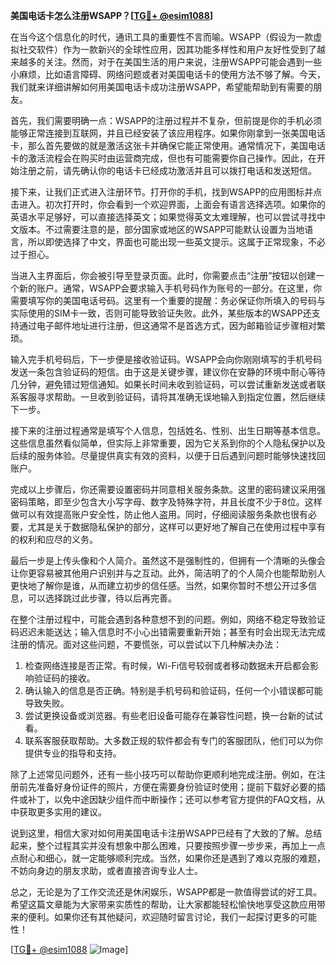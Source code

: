 **美国电话卡怎么注册WSAPP？[[TG💪+ @esim1088](https://t.me/s/esim1088)]**

在当今这个信息化的时代，通讯工具的重要性不言而喻。WSAPP（假设为一款虚拟社交软件）作为一款新兴的全球性应用，因其功能多样性和用户友好性受到了越来越多的关注。然而，对于在美国生活的用户来说，注册WSAPP可能会遇到一些小麻烦，比如语言障碍、网络问题或者对美国电话卡的使用方法不够了解。今天，我们就来详细讲解如何用美国电话卡成功注册WSAPP，希望能帮助到有需要的朋友。

首先，我们需要明确一点：WSAPP的注册过程并不复杂，但前提是你的手机必须能够正常连接到互联网，并且已经安装了该应用程序。如果你刚拿到一张美国电话卡，那么首先要做的就是激活这张卡并确保它能正常使用。通常情况下，美国电话卡的激活流程会在购买时由运营商完成，但也有可能需要你自己操作。因此，在开始注册之前，请先确认你的电话卡已经成功激活并且可以拨打电话和发送短信。

接下来，让我们正式进入注册环节。打开你的手机，找到WSAPP的应用图标并点击进入。初次打开时，你会看到一个欢迎界面，上面会有语言选择选项。如果你的英语水平足够好，可以直接选择英文；如果觉得英文太难理解，也可以尝试寻找中文版本。不过需要注意的是，部分国家或地区的WSAPP可能默认设置为当地语言，所以即使选择了中文，界面也可能出现一些英文提示。这属于正常现象，不必过于担心。

当进入主界面后，你会被引导至登录页面。此时，你需要点击“注册”按钮以创建一个新的账户。通常，WSAPP会要求输入手机号码作为账号的一部分。在这里，你需要填写你的美国电话号码。这里有一个重要的提醒：务必保证你所填入的号码与实际使用的SIM卡一致，否则可能导致验证失败。此外，某些版本的WSAPP还支持通过电子邮件地址进行注册，但这通常不是首选方式，因为邮箱验证步骤相对繁琐。

输入完手机号码后，下一步便是接收验证码。WSAPP会向你刚刚填写的手机号码发送一条包含验证码的短信。由于这是关键步骤，建议你在安静的环境中耐心等待几分钟，避免错过短信通知。如果长时间未收到验证码，可以尝试重新发送或者联系客服寻求帮助。一旦收到验证码，请将其准确无误地输入到指定位置，然后继续下一步。

接下来的注册过程通常是填写个人信息，包括姓名、性别、出生日期等基本信息。这些信息虽然看似简单，但实际上非常重要，因为它关系到你的个人隐私保护以及后续的服务体验。尽量提供真实有效的资料，以便于日后遇到问题时能够快速找回账户。

完成以上步骤后，你还需要设置密码并同意相关服务条款。这里的密码建议采用强密码策略，即至少包含大小写字母、数字及特殊字符，并且长度不少于8位。这样做可以有效提高账户安全性，防止他人盗用。同时，仔细阅读服务条款也很有必要，尤其是关于数据隐私保护的部分，这样可以更好地了解自己在使用过程中享有的权利和应尽的义务。

最后一步是上传头像和个人简介。虽然这不是强制性的，但拥有一个清晰的头像会让你更容易被其他用户识别并与之互动。此外，简洁明了的个人简介也能帮助别人更快地了解你是谁，从而建立初步的信任感。当然，如果你暂时不想公开过多信息，可以选择跳过此步骤，待以后再完善。

在整个注册过程中，可能会遇到各种意想不到的问题。例如，网络不稳定导致验证码迟迟未能送达；输入信息时不小心出错需要重新开始；甚至有时会出现无法完成注册的情况。面对这些问题，不要慌张，可以尝试以下几种解决办法：

1. 检查网络连接是否正常。有时候，Wi-Fi信号较弱或者移动数据未开启都会影响验证码的接收。
2. 确认输入的信息是否正确。特别是手机号码和验证码，任何一个小错误都可能导致失败。
3. 尝试更换设备或浏览器。有些老旧设备可能存在兼容性问题，换一台新的试试看。
4. 联系客服获取帮助。大多数正规的软件都会有专门的客服团队，他们可以为你提供专业的指导和支持。

除了上述常见问题外，还有一些小技巧可以帮助你更顺利地完成注册。例如，在注册前先准备好身份证件的照片，方便在需要身份验证时使用；提前下载好必要的插件或补丁，以免中途因缺少组件而中断操作；还可以参考官方提供的FAQ文档，从中获取更多实用的建议。

说到这里，相信大家对如何用美国电话卡注册WSAPP已经有了大致的了解。总结起来，整个过程其实并没有想象中那么困难，只要按照步骤一步步来，再加上一点点耐心和细心，就一定能够顺利完成。当然，如果你还是遇到了难以克服的难题，不妨向身边的朋友求助，或者直接咨询专业人士。

总之，无论是为了工作交流还是休闲娱乐，WSAPP都是一款值得尝试的好工具。希望这篇文章能为大家带来实质性的帮助，让大家都能轻松愉快地享受这款应用带来的便利。如果你还有其他疑问，欢迎随时留言讨论，我们一起探讨更多的可能性！

[[TG💪+ @esim1088](https://t.me/s/esim1088) ![Image](https://i.postimg.cc/4NQfJmqS/Snipaste-2025-05-13-00-14-12.png)]